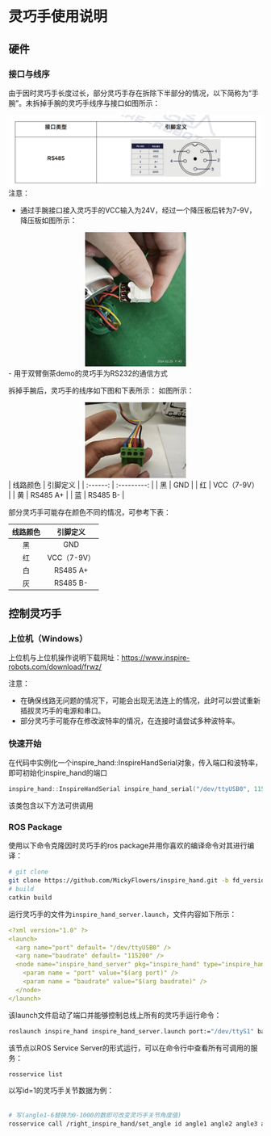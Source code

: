 # 灵巧手使用说明

## 硬件

### 接口与线序

由于因时灵巧手长度过长，部分灵巧手存在拆除下半部分的情况，以下简称为“手腕”。未拆掉手腕的灵巧手线序与接口如图所示：
<div align=center>
<img src="images/Screenshot 2024-03-06 at 19.25.02.png" alt="Screenshot 2024-03-06 at 19.25.02" width="500px" />
</div>
注意：

- 通过手腕接口接入灵巧手的VCC输入为24V，经过一个降压板后转为7-9V，降压板如图所示：
<div align=center>
<img src="images/image-20240306192330229.png" alt="image-20240306192330229" width="200px" />
</div>
- 用于双臂倒茶demo的灵巧手为RS232的通信方式

拆掉手腕后，灵巧手的线序如下图和下表所示：
如图所示：
<div align=center>
<img src="images/image-20240306192444281.png" alt="image-20240306192444281" width="200px" />
</div>
| 线路颜色 |  引脚定义   |
| :------: | :---------: |
|    黑    |     GND     |
|    红    | VCC（7-9V） |
|    黄    |  RS485 A+   |
|    蓝    |  RS485 B-   |

部分灵巧手可能存在颜色不同的情况，可参考下表：

| 线路颜色 |  引脚定义   |
| :------: | :---------: |
|    黑    |     GND     |
|    红    | VCC（7-9V） |
|    白    |  RS485 A+   |
|    灰    |  RS485 B-   |

## 控制灵巧手

### 上位机（Windows）

上位机与上位机操作说明下载网址：https://www.inspire-robots.com/download/frwz/

注意：

- 在确保线路无问题的情况下，可能会出现无法连上的情况，此时可以尝试重新插拔灵巧手的电源和串口。
- 部分灵巧手可能存在修改波特率的情况，在连接时请尝试多种波特率。

### 快速开始
在代码中实例化一个inspire_hand::InspireHandSerial对象，传入端口和波特率，即可初始化inspire_hand的端口
```c++
inspire_hand::InspireHandSerial inspire_hand_serial("/dev/ttyUSB0", 115200);
```
该类包含以下方法可供调用

### ROS Package

使用以下命令克隆因时灵巧手的ros package并用你喜欢的编译命令对其进行编译：

```bash
# git clone 
git clone https://github.com/MickyFlowers/inspire_hand.git -b fd_version
# build
catkin build
```

运行灵巧手的文件为`inspire_hand_server.launch`，文件内容如下所示：

```yaml
<?xml version="1.0" ?>
<launch>
  <arg name="port" default= "/dev/ttyUSB0" />
  <arg name="baudrate" default= "115200" />
  <node name="inspire_hand_server" pkg="inspire_hand" type="inspire_hand_server" output="screen" >
    <param name = "port" value="$(arg port)" />
    <param name = "baudrate" value="$(arg baudrate)" />
  </node>
</launch>
```

该launch文件启动了端口并能够控制总线上所有的灵巧手运行命令：

```bash
roslaunch inspire_hand inspire_hand_server.launch port:="/dev/ttyS1" baudrate:=115200
```

该节点以ROS Service Server的形式运行，可以在命令行中查看所有可调用的服务：

```bash
rosservice list
```

以写id=1的灵巧手关节数据为例：

```bash

# 写(angle1-6替换为0-1000的数即可改变灵巧手关节角度值)
rosservice call /right_inspire_hand/set_angle id angle1 angle2 angle3 angle4 angle5 angle6
```

